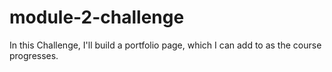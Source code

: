 # module-2-challenge
In this Challenge, I'll build a portfolio page, which I can add to as the course progresses.

